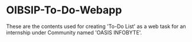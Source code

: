 # OIBSIP-To-Do-Webapp
These are the contents used for creating 'To-Do List' as a web task for an internship under Community named 'OASIS INFOBYTE'.
